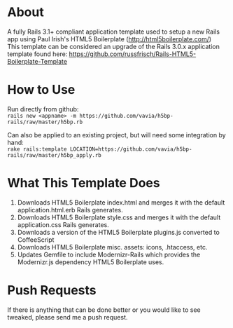 About
======
A fully Rails 3.1+ compliant application template used to setup a new Rails app using Paul Irish's HTML5 Boilerplate (http://html5boilerplate.com/)<br>
This template can be considered an upgrade of the Rails 3.0.x application template found here: https://github.com/russfrisch/Rails-HTML5-Boilerplate-Template<br>

How to Use
===========
Run directly from github:<br>
`rails new <appname> -m https://github.com/vavia/h5bp-rails/raw/master/h5bp.rb`<br>

Can also be applied to an existing project, but will need some integration by hand:<br>
`rake rails:template LOCATION=https://github.com/vavia/h5bp-rails/raw/master/h5bp_apply.rb`<br>

What This Template Does
========================

1.  Downloads HTML5 Boilerplate index.html and merges it with the default application.html.erb Rails generates.
2.  Downloads HTML5 Boilerplate style.css and merges it with the default application.css Rails generates.
3.  Downloads a version of the HTML5 Boilerplate plugins.js converted to CoffeeScript
4.  Downloads HTML5 Boilerplate misc. assets: icons, .htaccess, etc.
5.  Updates Gemfile to include Modernizr-Rails which provides the Modernizr.js dependency HTML5 Boilerplate uses.

Push Requests
==============
If there is anything that can be done better or you would like to see tweaked, please send me a push request.
